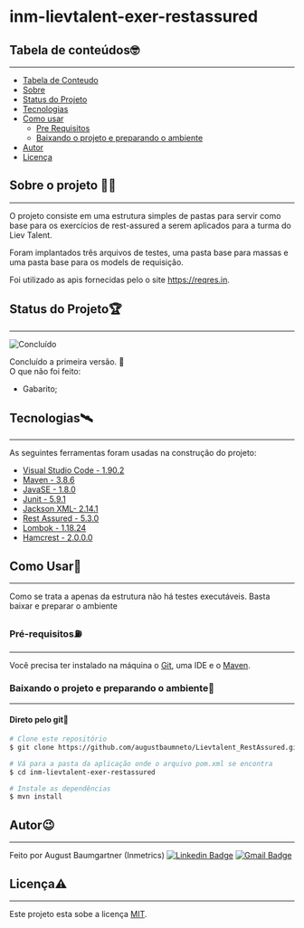 # inm-lievtalent-exer-restassured

<a id="tabela-de-conteudo" ></a>
## Tabela de conteúdos🤓  
------------------------------
<!--ts-->
   * [Tabela de Conteudo](#tabela-de-conteudo)
   * [Sobre](#Sobre)
   * [Status do Projeto](#Status-do-Projeto)
   * [Tecnologias](#tecnologias)
   * [Como usar](#como-usar)
      * [Pre Requisitos](#pre-requisitos)
      * [Baixando o projeto e preparando o ambiente](#baixando-e-preparando)
   * [Autor](#autor)
   * [Licença](#licenca)   
<!--te-->

<a id="Sobre" ></a>
## Sobre o projeto 👩‍🏫
-----------------------
  
O projeto consiste em uma estrutura simples de pastas para servir como base para os exercícios de rest-assured a serem aplicados para a turma do Liev Talent.  
  
Foram implantados três arquivos de testes, uma pasta base para massas e uma pasta base para os models de requisição.

Foi utilizado as apis fornecidas pelo o site https://reqres.in. 

<a id="Status-do-Projeto"></a>  
## Status do Projeto🏆
-------------------------------

![Concluído](https://img.shields.io/static/v1?label=Status&message=Concluído&color=important)
  
Concluído a primeira versão. 🚀<br>
O que não foi feito:
  * Gabarito;
    
<a id="tecnologias"></a>
## Tecnologias🛰️
-----------------------------
  
As seguintes ferramentas foram usadas na construção do projeto:  
  
- [Visual Studio Code - 1.90.2](https://code.visualstudio.com/)
- [Maven - 3.8.6](https://maven.apache.org/)
- [JavaSE - 1.8.0](https://www.java.com/pt-BR/)
- [Junit - 5.9.1](https://junit.org/junit5/)
- [Jackson XML- 2.14.1](https://camel.apache.org/components/3.20.x/dataformats/jacksonXml-dataformat.html)
- [Rest Assured - 5.3.0](https://rest-assured.io/)
- [Lombok - 1.18.24](https://projectlombok.org/)
- [Hamcrest - 2.0.0.0](https://hamcrest.org/)
  
<a id="como-usar"></a>
## Como Usar🧐
------------------
  
Como se trata a apenas da estrutura não há testes executáveis. Basta baixar e preparar o ambiente 
  
<a id="pre-requisitos"></a>  
### Pré-requisitos⛽
--------------------
Você precisa ter instalado na máquina o [Git](https://git-scm.com), uma IDE e o [Maven](https://maven.apache.org/).
  
<a id="baixando-e-preparando"></a>
### Baixando o projeto e preparando o ambiente🥘
------------------------------------------------ 
  
#### Direto pelo git💽  
  
```bash
# Clone este repositório
$ git clone https://github.com/augustbaumneto/Lievtalent_RestAssured.git

# Vá para a pasta da aplicação onde o arquivo pom.xml se encontra
$ cd inm-lievtalent-exer-restassured

# Instale as dependências
$ mvn install

```
   
<a id="autor"></a>
## Autor😉
------------------
  
Feito por August Baumgartner (Inmetrics) 
[![Linkedin Badge](https://img.shields.io/badge/-August-blue?style=flat-square&logo=Linkedin&logoColor=white&link=https://br.linkedin.com/in/august-baumgartner-neto-98512720)](https://br.linkedin.com/in/august-baumgartner-neto-98512720) 
[![Gmail Badge](https://img.shields.io/badge/-augustbn@inmetrics.com.br-c14438?style=flat-square&logo=Gmail&logoColor=white&link=mailto:augustbn@inmetrics.com.br)](mailto:augustbn@inmetrics.com.br)

  
<a id="licenca"></a>
## Licença⚠️
------------------
  
Este projeto esta sobe a licença [MIT](/LICENSE.md).



